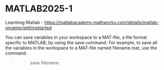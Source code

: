 # MATLAB2025-1
Learming Matlab - https://matlabacademy.mathworks.com/details/matlab-onramp/gettingstarted

You can save variables in your workspace to a MAT-file, a file format specific to MATLAB, by using the save command.
For example, to save all the variables in the workspace to a MAT-file named filename.mat, use the command:
>> save filename
